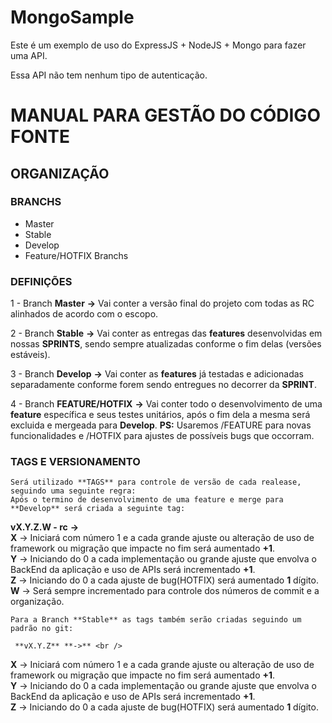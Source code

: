 # MongoSample

Este é um exemplo de uso do ExpressJS + NodeJS + Mongo para fazer uma API.

Essa API não tem nenhum tipo de autenticação.

# MANUAL PARA GESTÃO DO CÓDIGO FONTE 

## **ORGANIZAÇÃO**

### **BRANCHS**

* Master
* Stable
* Develop
* Feature/HOTFIX Branchs

### **DEFINIÇÕES**

1 - Branch **Master** **->** 
  Vai conter a versão final do projeto com todas as RC alinhados de 
  acordo com o escopo.
  
2 - Branch **Stable** **->**
  Vai conter as entregas das **features** desenvolvidas em nossas **SPRINTS**, sendo sempre
  atualizadas conforme o fim delas (versões estáveis).
  
3 - Branch **Develop** **->**
   Vai conter as **features** já testadas e adicionadas separadamente conforme forem sendo
   entregues no decorrer da **SPRINT**.

4 - Branch **FEATURE/HOTFIX** **->**
    Vai conter todo o desenvolvimento de uma **feature** específica e seus testes unitários,
    após o fim dela a mesma será excluida e mergeada para **Develop**.
    **PS:** Usaremos /FEATURE para novas funcionalidades e /HOTFIX para ajustes de possíveis bugs que occorram.
    
 ### **TAGS E VERSIONAMENTO**
 
    Será utilizado **TAGS** para controle de versão de cada realease, seguindo uma seguinte regra:
    Após o termino de desenvolvimento de uma feature e merge para **Develop** será criada a seguinte tag:
    
   **vX.Y.Z.W - rc** **->** <br />
   **X** -> Iniciará com número 1 e a cada grande ajuste ou alteração de uso de framework ou migração que impacte no fim será aumentado **+1**. <br />
   **Y** -> Iniciando do 0 a cada implementação ou grande ajuste que envolva o BackEnd da aplicação e uso de APIs será incrementado **+1**. <br />
   **Z** -> Iniciando do 0 a cada ajuste de bug(HOTFIX) será aumentado **1** dígito. <br />
   **W** -> Será sempre incrementado para controle dos números de commit e a organização. <br />
   
   
    Para a Branch **Stable** as tags também serão criadas seguindo um padrão no git:
    
     **vX.Y.Z** **->** <br />
   **X** -> Iniciará com número 1 e a cada grande ajuste ou alteração de uso de framework ou migração que impacte no fim será aumentado **+1**. <br />
   **Y** -> Iniciando do 0 a cada implementação ou grande ajuste que envolva o BackEnd da aplicação e uso de APIs será incrementado **+1**. <br />
   **Z** -> Iniciando do 0 a cada ajuste de bug(HOTFIX) será aumentado **1** dígito. <br />
    
   
 
 

